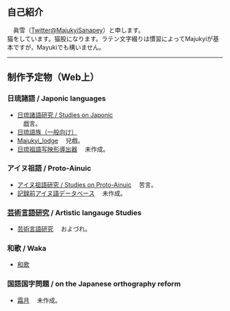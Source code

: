 ## 自己紹介
　眞雪（[Twitter@MajukyiSanapey](https://twitter.com/MajukyiSanapey)）と申します。  
 猫をしています。猫股になります。ラテン文字綴りは慣習によってMajukyiが基本ですが，Mayukiでも構いません。
***
## 制作予定物（Web上）
### 日琉諸語 / Japonic languages
* [日琉諸語研究 / Studies on Japonic](https://note.com/nigwatu/m/ma197b0221e8e)  
　戯言。
* [日琉語族（一般向け）](https://note.com/nigwatu/m/ma123c42f2abb)
* [Majukyi_lodge](https://majukyi.github.io/Japonic/)
　兒戲。
* [日琉祖語写映形導出器]()
　未作成。
### アイヌ祖語 / Proto-Ainuic
* [アイヌ祖語研究 / Studies on Proto-Ainuic](https://note.com/nigwatu/m/me4ef65753438)
　苦言。
* [記録前アイヌ語データベース]()
　未作成。
### [芸術言語研究](https://conlinguistics.wikia.org/ja/wiki/%E8%8A%B8%E8%A1%93%E8%A8%80%E8%AA%9E%E7%A0%94%E7%A9%B6) / Artistic langauge Studies
* [芸術言語研究](https://note.com/nigwatu/m/m1ba4bf009c68)
　およづれ。
### 和歌 / Waka
* [和歌](http://www.utayom.in/users/7977)
### 国語国字問題 / on the Japanese orthography reform
* [霜月]()
　未作成。
